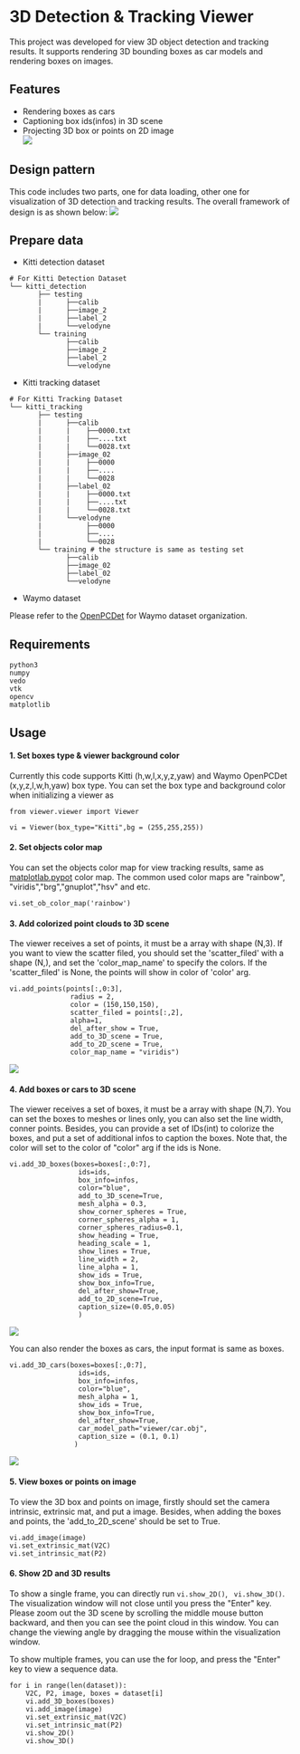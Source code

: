 # 3D Detection & Tracking Viewer
This project was developed for view 3D object detection and tracking results.
It supports rendering 3D bounding boxes as car models and rendering boxes on images.

## Features
* Rendering boxes as cars
* Captioning box ids(infos) in 3D scene
* Projecting 3D box or points on 2D image  
![](./doc/125.gif)
## Design pattern
This code includes two parts, one for data loading, other one for visualization of 3D detection and tracking results.
The overall framework of design is as shown below:
![](./doc/framework.jpg)
## Prepare data 
* Kitti detection dataset
```
# For Kitti Detection Dataset         
└── kitti_detection
       ├── testing 
       |      ├──calib
       |      ├──image_2
       |      ├──label_2
       |      └──velodyne      
       └── training
              ├──calib
              ├──image_2
              ├──label_2
              └──velodyne 
```
* Kitti tracking dataset
```
# For Kitti Tracking Dataset         
└── kitti_tracking
       ├── testing 
       |      ├──calib
       |      |    ├──0000.txt
       |      |    ├──....txt
       |      |    └──0028.txt
       |      ├──image_02
       |      |    ├──0000
       |      |    ├──....
       |      |    └──0028
       |      ├──label_02
       |      |    ├──0000.txt
       |      |    ├──....txt
       |      |    └──0028.txt
       |      └──velodyne
       |           ├──0000
       |           ├──....
       |           └──0028      
       └── training # the structure is same as testing set
              ├──calib
              ├──image_02
              ├──label_02
              └──velodyne 
```
* Waymo dataset

Please refer to the  [OpenPCDet](https://github.com/open-mmlab/OpenPCDet)
for Waymo dataset organization.
## Requirements
```
python3
numpy
vedo
vtk
opencv
matplotlib
```
## Usage
#### 1. Set boxes type & viewer background color

Currently this code supports Kitti (h,w,l,x,y,z,yaw) and Waymo OpenPCDet (x,y,z,l,w,h,yaw) box type.
You can set the box type and background color when initializing a viewer as 
```
from viewer.viewer import Viewer

vi = Viewer(box_type="Kitti",bg = (255,255,255))
```
#### 2. Set objects color map
You can set the objects color map for view tracking results, same as
 [matplotlab.pypot](https://matplotlib.org/stable/tutorials/colors/colormaps.html) color map.
The common used color maps are "rainbow", "viridis","brg","gnuplot","hsv" and etc.
```
vi.set_ob_color_map('rainbow')
```
#### 3. Add colorized point clouds to 3D scene
The viewer receives a set of points, it must be a array with shape (N,3).
If you want to view the scatter filed, you should set the 'scatter_filed' with a shape (N,), and 
set the 'color_map_name' to specify the colors.
If the 'scatter_filed' is None, the points will show in color of 'color' arg.
```
vi.add_points(points[:,0:3],
               radius = 2,
               color = (150,150,150),
               scatter_filed = points[:,2],
               alpha=1,
               del_after_show = True,
               add_to_3D_scene = True,
               add_to_2D_scene = True,
               color_map_name = "viridis")
```
![](./doc/points.png)

#### 4. Add boxes or cars to 3D scene
The viewer receives a set of boxes, it must be a array with shape (N,7). You can set the boxes to meshes or lines only,
you can also set the line width, conner points. Besides, you can provide a set of IDs(int) to colorize the boxes, and 
put a set of additional infos to caption the boxes. Note that, the color will set to the color of "color" arg if the
ids is None.
```
vi.add_3D_boxes(boxes=boxes[:,0:7],
                 ids=ids,
                 box_info=infos,
                 color="blue",
                 add_to_3D_scene=True,
                 mesh_alpha = 0.3,
                 show_corner_spheres = True,
                 corner_spheres_alpha = 1,
                 corner_spheres_radius=0.1,
                 show_heading = True,
                 heading_scale = 1,
                 show_lines = True,
                 line_width = 2,
                 line_alpha = 1,
                 show_ids = True,
                 show_box_info=True,
                 del_after_show=True,
                 add_to_2D_scene=True,
                 caption_size=(0.05,0.05)
                 )
```
![](./doc/box.png)

You can also render the boxes as cars, the input format is same as boxes.
```
vi.add_3D_cars(boxes=boxes[:,0:7],
                 ids=ids,
                 box_info=infos,
                 color="blue",
                 mesh_alpha = 1,
                 show_ids = True,
                 show_box_info=True,
                 del_after_show=True,
                 car_model_path="viewer/car.obj",
                 caption_size = (0.1, 0.1)
                )
```
![](./doc/cars.png)

#### 5. View boxes or points on image
To view the 3D box and points on image, firstly should set the camera intrinsic, extrinsic mat, and put a image.
Besides, when adding the boxes and points, the 'add_to_2D_scene' should be set to True.
```
vi.add_image(image)
vi.set_extrinsic_mat(V2C)
vi.set_intrinsic_mat(P2)
```
#### 6. Show 2D and 3D results
To show a single frame, you can directly run ```vi.show_2D()```, ``` vi.show_3D()```. The visualization window will
not close until you press the "Enter" key. 
Please zoom out the 3D scene by scrolling the middle mouse button backward, and then you can see the point cloud in this window.
You can change the viewing angle by dragging the mouse within the visualization window.

To show multiple frames, you can use the for loop, and press the "Enter" key to view a sequence data.
```
for i in range(len(dataset)):
    V2C, P2, image, boxes = dataset[i]
    vi.add_3D_boxes(boxes)
    vi.add_image(image)
    vi.set_extrinsic_mat(V2C)
    vi.set_intrinsic_mat(P2)
    vi.show_2D()
    vi.show_3D()
```
       
